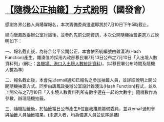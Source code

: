# [【隨機公正抽籤】方式說明](http://www.ndc.gov.tw/cp.aspx?n=611EE634B20DB755&s=95E6700F106F0D3C)（國發會）

感謝各界公務人員踴躍報名，本次籌備委員遴選即將於7月10日下午5時截止。

經向唐鳳政委辦公室討論後，並參酌先前公開資訊，本次公開隨機抽籤遴選方式說明如下：

一、報名截止後，為符合公平公開公正，本會依系統編號由雜湊法(Hash Function)產生，雜湊值將採用內政部移民署7月13日公布之7月10日「入出境人數資料列」(網址：[各機場、港口入出境人數統計資料](http://data.moi.gov.tw/MoiOD/Data/DataDetail.aspx?oid=905908DA-0EF6-4B24-87B0-35B7EDA4CFD2))。(以移民署公布時間及隨機人數為準)

二、報名截止後，本會先以email通知已報名之參加抽籤人員，並詳細說明上開公開隨機抽簽方式。同步由唐鳳政委辦公室設計雜湊法(Hash Function)程式，並以上開公布之7月10日「入出境人數資料列所有數字連在一起的大數字」隨機數作為參數，辦理隨機抽籤。

三、隨機抽籤後，於抽籤當日公布產生9位自我推薦籌備委員，並以email通知參與抽籤人員抽籤結果。(未選入者，均為備選人員並依序遞補)
